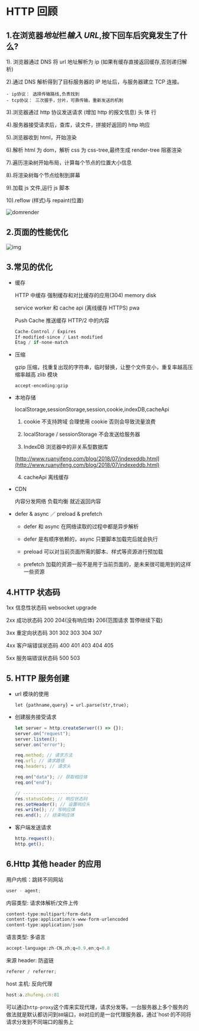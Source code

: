# HTTP 回顾

## 1.在浏览器*地址*栏*输入 URL*,按下回车后究竟发生了什么?

1). 浏览器通过 DNS 将 url 地址解析为 ip (如果有缓存直接返回缓存,否则递归解析)

2).通过 DNS 解析得到了目标服务器的 IP 地址后，与服务器建立 TCP 连接。

    - ip协议： 选择传输路线,负责找到
    - tcp协议： 三次握手，分片，可靠传输，重新发送的机制

3).浏览器通过 http 协议发送请求 (增加 http 的报文信息) 头 体 行

4).服务器接受请求后，查库，读文件，拼接好返回的 http 响应

5).浏览器收到 html，开始渲染

6).解析 html 为 dom，解析 css 为 css-tree,最终生成 render-tree 阻塞渲染

7).遍历渲染树开始布局，计算每个节点的位置大小信息

8).将渲染树每个节点绘制到屏幕

9).加载 js 文件,运行 js 脚本

10).reflow (样式)与 repaint(位置)

![domrender](http://img.zhufengpeixun.cn/domrender.jpg)

## 2.页面的性能优化

![img](https://timgsa.baidu.com/timg?image&quality=80&size=b9999_10000&sec=1562322737439&di=6940a8a49d168d9690f3732794b01a4e&imgtype=0&src=http%3A%2F%2Fimg2018.cnblogs.com%2Fblog%2F1555757%2F201812%2F1555757-20181210173358459-380857182.png)

## 3.常见的优化

- 缓存

  HTTP 中缓存 强制缓存和对比缓存的应用(304) memory disk

  service worker 和 cache api (离线缓存 HTTPS) pwa

  Push Cache 推送缓存 HTTP/2 中的内容

  ```javascript
  Cache-Control / Expires
  If-modified-since / Last-modified
  Etag / if-none-match
  ```

* 压缩

  gzip 压缩，找重复出现的字符串，临时替换，让整个文件变小，重复率越高压缩率越高 zlib 模块

  ```
  accept-encoding:gzip
  ```

- 本地存储

  localStorage,sessionStorage,session,cookie,indexDB,cacheApi

  1. cookie 不支持跨域 合理使用 cookie 否则会导致流量浪费

  2. localStorage / sessionStorage 不会发送给服务器

  3. IndexDB 浏览器中的非关系型数据库

  [http://www.ruanyifeng.com/blog/2018/07/indexeddb.html](http://www.ruanyifeng.com/blog/2018/07/indexeddb.html)

  4. cacheApi 离线缓存

* CDN

  内容分发网络 负载均衡 就近返回内容

- defer & async ／ preload & prefetch

  - defer 和 async 在网络读取的过程中都是异步解析

  - defer 是有顺序依赖的，async 只要脚本加载完后就会执行

  - preload 可以对当前页面所需的脚本、样式等资源进行预加载

  - prefetch 加载的资源一般不是用于当前页面的，是未来很可能用到的这样一些资源

## 4.HTTP 状态码

1xx 信息性状态码 websocket upgrade

2xx 成功状态码 200 204(没有响应体) 206(范围请求 暂停继续下载)

3xx 重定向状态码 301 302 303 304 307

4xx 客户端错误状态码 400 401 403 404 405

5xx 服务端错误状态码 500 503

## 5. HTTP 服务创建

- url 模块的使用

  ```
  let {pathname,query} = url.parse(str,true);
  ```

* 创建服务接受请求

  ```javascript
  let server = http.createServer(() => {});
  server.on("request");
  server.listen();
  server.on("error");

  req.method; // 请求方法
  req.url; // 请求路径
  req.headers; // 请求头

  req.on("data"); // 获取相应体
  req.on("end");

  // -------------------------
  res.statusCode; // 响应状态码
  res.setHeader(); // 设置响应头
  res.write(); // 写响应体
  res.end(); // 结束响应体
  ```

* 客户端发送请求

  ```javascript
  http.request();
  http.get();
  ```

## 6.Http 其他 header 的应用

用户内核：跳转不同网站

```javascript
user - agent;
```

内容类型: 请求体解析/文件上传

```javascript
content-type:multipart/form-data
content-type:application/x-www-form-urlencoded
content-type:application/json
```

语言类型: 多语言

```javascript
accept-language:zh-CN,zh;q=0.9,en;q=0.8
```

来源 header: 防盗链

```javascript
referer / referrer;
```

host 主机: 反向代理

```javascript
host:a.zhufeng.cn:81
```

可以通过`http-proxy`这个库来实现代理，请求分发等。一台服务器上多个服务的做法就是默认都访问到`80`端口，`80`对应的是一台代理服务器，通过`host·的不同将请求分发到不同端口的服务上
